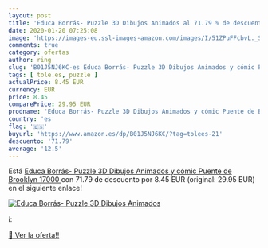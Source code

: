 ```yaml
---
layout: post
title: 'Educa Borrás- Puzzle 3D Dibujos Animados al 71.79 % de descuento'
date: 2020-01-20 07:25:08
image: 'https://images-eu.ssl-images-amazon.com/images/I/51ZPuFFcbvL._SL200_.jpg'
comments: true
category: ofertas
author: ring
slug: 'B01J5NJ6KC-es Educa Borrás- Puzzle 3D Dibujos Animados y cómic Puente de...'
tags: [ tole.es, puzzle ]
actualPrice: 8.45 EUR
currency: EUR
price: 8.45
comparePrice: 29.95 EUR
prodname: 'Educa Borrás- Puzzle 3D Dibujos Animados y cómic Puente de Brooklyn  17000 '
country: 'es'
flag: '🇪🇸'
buyurl: 'https://www.amazon.es/dp/B01J5NJ6KC/?tag=tolees-21'
descuento: '71.79'
average: '12.5'
---
```


Está [Educa Borrás- Puzzle 3D Dibujos Animados y cómic Puente de Brooklyn  17000 ](https://www.amazon.es/dp/B01J5NJ6KC/?tag=tolees-21) con 71.79 de descuento por 8.45 EUR (original: 29.95 EUR) en el siguiente enlace!

[![Educa Borrás- Puzzle 3D Dibujos Animados](https://images-eu.ssl-images-amazon.com/images/I/51ZPuFFcbvL._SL200_.jpg)](https://www.amazon.es/dp/B01J5NJ6KC/?tag=tolees-21)

ℹ️:


[🛒 Ver la oferta!!](https://www.amazon.es/dp/B01J5NJ6KC/?tag=tolees-21)
